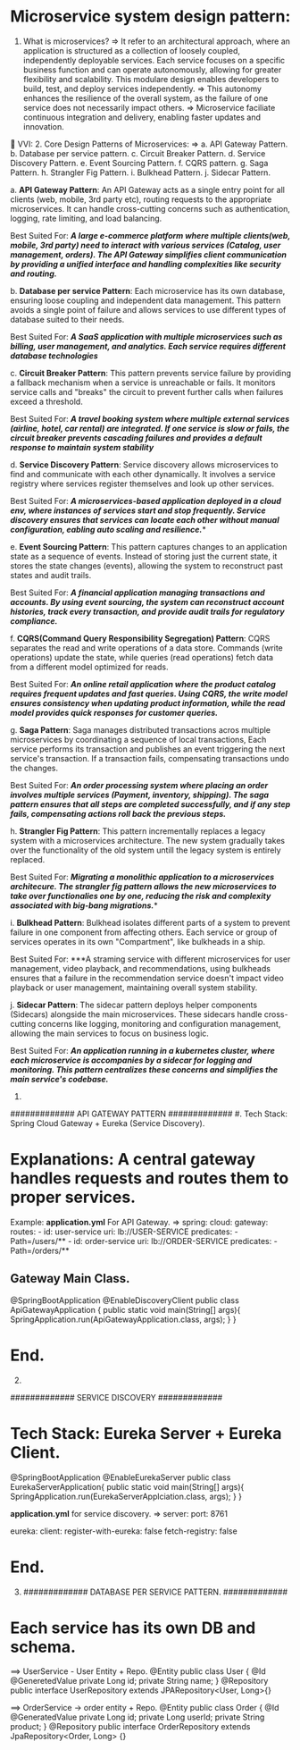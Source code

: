 # Microservice system design pattern:

1. What is microservices?
   => It refer to an architectural approach, where an application is structured as a collection of loosely coupled, independently deployable services. Each service focuses on a specific business function and can operate autonomously, allowing for greater flexibility and scalability.
   This modulare design enables developers to build, test, and deploy services independently.
   => This autonomy enhances the resilience of the overall system, as the failure of one service does not necessarily impact others.
   => Microservice faciliate continuous integration and delivery, enabling faster updates and innovation.

🔴 VVI:
2. Core Design Patterns of Microservices:
  => a. API Gateway Pattern.
     b. Database per service pattern.
     c. Circuit Breaker Pattern.
     d. Service Discovery Pattern.
     e. Event Sourcing Pattern.
     f. CQRS pattern.
     g. Saga Pattern.
     h. Strangler Fig Pattern.
     i. Bulkhead Pattern.
     j. Sidecar Pattern.


a. **API Gateway Pattern**: An API Gateway acts as a single entry point for all clients (web, mobile, 3rd party etc), routing requests to the appropriate microservices. It can handle cross-cutting concerns such as authentication, logging, rate limiting, and load balancing.

  Best Suited For: ***A large e-commerce platform where multiple clients(web, mobile, 3rd party) need to interact with various services (Catalog, user management, orders). The API Gateway simplifies client communication by providing a unified interface and handling complexities like security and routing.***

b. **Database per service Pattern**: Each microservice has its own database, ensuring loose coupling and independent data management. This pattern avoids a single point of failure and allows services to use different types of database suited to their needs.
  
  Best Suited For: ***A SaaS application with multiple microservices such as billing, user management, and analytics. Each service requires different database technologies***
  
c. **Circuit Breaker Pattern**: This pattern prevents service failure by providing a fallback mechanism when a service is unreachable or fails. It monitors service calls and "breaks" the circuit to prevent further calls when failures exceed a threshold.
  
  Best Suited For: ***A travel booking system where multiple external services (airline, hotel, car rental) are integrated. If one service is slow or fails, the circuit breaker prevents cascading failures and provides a default response to maintain system stability***

d. **Service Discovery Pattern**: Service discovery allows microservices to find and communicate with each other dynamically. It involves a service registry where services register themselves and look up other services.
  
  Best Suited For: ***A microservices-based application deployed in a cloud env, where instances of services start and stop frequently. Service discovery ensures that services can locate each other without manual configuration, eabling auto scaling and resilience.****
  
e. **Event Sourcing Pattern**: This pattern captures changes to an application state as a sequence of events. Instead of storing just the current state, it stores the state changes (events), allowing the system to reconstruct past states and audit trails.
  
  Best Suited For: ***A financial application managing transactions and accounts. By using event sourcing, the system can reconstruct  account histories, track every transaction, and provide audit trails for regulatory compliance.***
  
f. **CQRS(Command Query Responsibility Segregation) Pattern**: CQRS separates the read and write operations of a data store. Commands (write operations) update the state, while queries (read operations) fetch data from a different model optimized for reads.
  
  Best Suited For: ***An online retail application where the product catalog requires frequent updates and fast queries. Using CQRS, the write model ensures consistency when updating product information, while the read model provides quick responses for customer queries.***
  
g. **Saga Pattern**: Saga manages distributed transactions acros multiple microservices by coordinating a sequence of local transactions, Each service performs its transaction and publishes an event triggering the next service's transaction. If a transaction fails, compensating transactions undo the changes.
  
  Best Suited For: ***An order processing system where placing an order involves multiple services (Payment, inventory, shipping). The saga pattern ensures that all steps are completed successfully, and if any step fails, compensating actions roll back the previous steps.***
  
h. **Strangler Fig Pattern**: This pattern incrementally replaces a legacy system with a microservices architecture. The new system gradually takes over the functionality of the old system untill the legacy system is entirely replaced.
  
  Best Suited For: ***Migrating a monolithic application to a microservices architecure. The strangler fig pattern allows the new microservices to take over functionalies one by one, reducing the risk and complexity associated with big-bang migrations.****

i. **Bulkhead Pattern**: Bulkhead isolates different parts of a system to prevent failure in one component from affecting others. Each service or group of services operates in its own "Compartment", like bulkheads in a ship.
  
  Best Suited For: ***A straming service with different microservices for user management, video playback, and recommendations, using bulkheads ensures that a failure in the recommendation service doesn't impact video playback or user management, maintaining overall system stability.

j. **Sidecar Pattern**: The sidecar pattern deploys helper components (Sidecars) alongside the main microservices. These sidecars handle cross-cutting concerns like logging, monitoring and configuration management, allowing the main services to focus on business logic.
  
  Best Suited For: ***An application running in a kubernetes cluster, where each microservice is accompanies by a sidecar for logging and monitoring. This pattern centralizes these concerns and simplifies the main service's codebase.***
  




1. 
############# API GATEWAY PATTERN #############
#. Tech Stack: Spring Cloud Gateway + Eureka (Service Discovery).
# Explanations: A central gateway handles requests and routes them to proper services.
Example:
**application.yml** For API Gateway.
=> 
spring:
   cloud:
      gateway:
         routes:
            - id: user-service
               uri: lb://USER-SERVICE
               predicates:
                  - Path=/users/**
            - id: order-service
               uri: lb://ORDER-SERVICE
               predicates:
                  - Path=/orders/**


## Gateway Main Class.
@SpringBootApplication
@EnableDiscoveryClient
public class ApiGatewayApplication {
   public static void main(String[] args){
      SpringApplication.run(ApiGatewayApplication.class, args);
   }
}
   
# End.

2. 
############# SERVICE DISCOVERY #############
# Tech Stack: Eureka Server + Eureka Client.
@SpringBootApplication
@EnableEurekaServer
public class EurekaServerApplication{
   public static void main(String[] args){
      SpringApplication.run(EurekaServerApplciation.class, args);
   }
}


**application.yml** for service discovery.
=> 
server:
   port: 8761

eureka:
   client:
      register-with-eureka: false
      fetch-registry: false


# End.

3. ############# DATABASE PER SERVICE PATTERN. #############
# Each service has its own DB and schema.
==> UserService - User Entity + Repo.
@Entity
public class User {
   @Id @GeneretedValue
   private Long id;
   private String name;
}
@Repository
public interface UserRepository extends JPARepository<User, Long>{}

==> OrderService -> order entity + Repo.
@Entity
public class Order {
    @Id @GeneratedValue
    private Long id;
    private Long userId;
    private String product;
}
@Repository
public interface OrderRepository extends JpaRepository<Order, Long> {}

